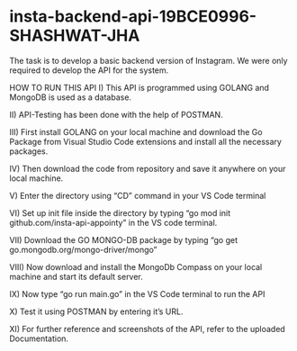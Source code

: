 # insta-backend-api-19BCE0996-SHASHWAT-JHA
The task is to develop a basic backend version of Instagram. We were only required to develop the API for the system. 

HOW TO RUN THIS API
I)	  This API is programmed using GOLANG and MongoDB is used as a database.

II)	  API-Testing has been done with the help of POSTMAN.

III)	First install GOLANG on your local machine and download the Go Package from Visual Studio Code extensions and install all the necessary packages.

IV)	  Then download the code from repository and save it anywhere on your local machine.

V)	  Enter the directory using “CD” command in your VS Code terminal

VI)	  Set up init file inside the directory by typing “go mod init github.com/<your github username>insta-api-appointy” in the VS code terminal.

VII)  Download the GO MONGO-DB package by typing “go get go.mongodb.org/mongo-driver/mongo”

VIII) Now download and install the MongoDb Compass on your local machine and start its default server.

IX)	  Now type “go run main.go” in the VS Code terminal to run the API

X)	  Test it using POSTMAN by entering it’s URL.

XI)   For further reference and screenshots of the API, refer to the uploaded Documentation.
